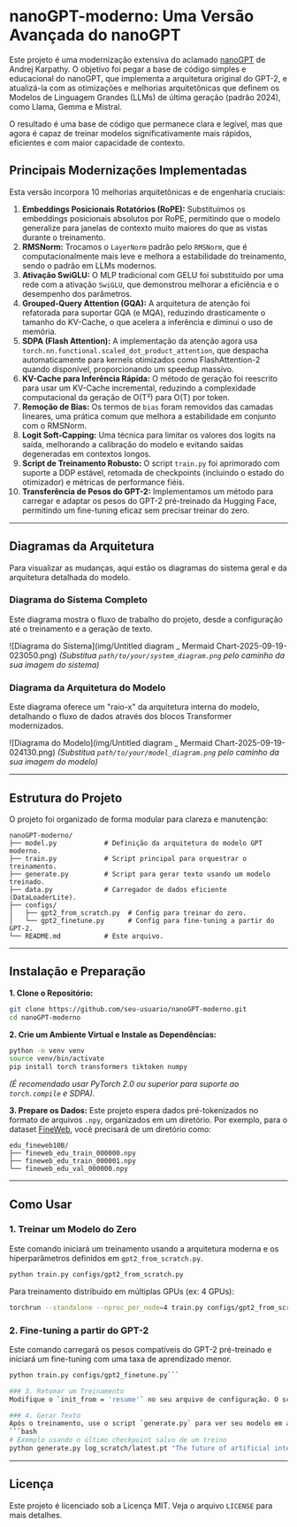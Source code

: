 # nanoGPT-moderno: Uma Versão Avançada do nanoGPT

Este projeto é uma modernização extensiva do aclamado [nanoGPT](https://github.com/karpathy/nanoGPT) de Andrej Karpathy. O objetivo foi pegar a base de código simples e educacional do nanoGPT, que implementa a arquitetura original do GPT-2, e atualizá-la com as otimizações e melhorias arquitetônicas que definem os Modelos de Linguagem Grandes (LLMs) de última geração (padrão 2024), como Llama, Gemma e Mistral.

O resultado é uma base de código que permanece clara e legível, mas que agora é capaz de treinar modelos significativamente mais rápidos, eficientes e com maior capacidade de contexto.

## Principais Modernizações Implementadas

Esta versão incorpora 10 melhorias arquitetônicas e de engenharia cruciais:

1.  **Embeddings Posicionais Rotatórios (RoPE):** Substituímos os embeddings posicionais absolutos por RoPE, permitindo que o modelo generalize para janelas de contexto muito maiores do que as vistas durante o treinamento.
2.  **RMSNorm:** Trocamos o `LayerNorm` padrão pelo `RMSNorm`, que é computacionalmente mais leve e melhora a estabilidade do treinamento, sendo o padrão em LLMs modernos.
3.  **Ativação SwiGLU:** O MLP tradicional com GELU foi substituído por uma rede com a ativação `SwiGLU`, que demonstrou melhorar a eficiência e o desempenho dos parâmetros.
4.  **Grouped-Query Attention (GQA):** A arquitetura de atenção foi refatorada para suportar GQA (e MQA), reduzindo drasticamente o tamanho do KV-Cache, o que acelera a inferência e diminui o uso de memória.
5.  **SDPA (Flash Attention):** A implementação da atenção agora usa `torch.nn.functional.scaled_dot_product_attention`, que despacha automaticamente para kernels otimizados como FlashAttention-2 quando disponível, proporcionando um speedup massivo.
6.  **KV-Cache para Inferência Rápida:** O método de geração foi reescrito para usar um KV-Cache incremental, reduzindo a complexidade computacional da geração de O(T²) para O(T) por token.
7.  **Remoção de Bias:** Os termos de `bias` foram removidos das camadas lineares, uma prática comum que melhora a estabilidade em conjunto com o RMSNorm.
8.  **Logit Soft-Capping:** Uma técnica para limitar os valores dos logits na saída, melhorando a calibração do modelo e evitando saídas degeneradas em contextos longos.
9.  **Script de Treinamento Robusto:** O script `train.py` foi aprimorado com suporte a DDP estável, retomada de checkpoints (incluindo o estado do otimizador) e métricas de performance fiéis.
10. **Transferência de Pesos do GPT-2:** Implementamos um método para carregar e adaptar os pesos do GPT-2 pré-treinado da Hugging Face, permitindo um fine-tuning eficaz sem precisar treinar do zero.

---

## Diagramas da Arquitetura

Para visualizar as mudanças, aqui estão os diagramas do sistema geral e da arquitetura detalhada do modelo.

### Diagrama do Sistema Completo

Este diagrama mostra o fluxo de trabalho do projeto, desde a configuração até o treinamento e a geração de texto.

![Diagrama do Sistema](img/Untitled diagram _ Mermaid Chart-2025-09-19-023050.png)
*(Substitua `path/to/your/system_diagram.png` pelo caminho da sua imagem do sistema)*

### Diagrama da Arquitetura do Modelo

Este diagrama oferece um "raio-x" da arquitetura interna do modelo, detalhando o fluxo de dados através dos blocos Transformer modernizados.

![Diagrama do Modelo](img/Untitled diagram _ Mermaid Chart-2025-09-19-024130.png)
*(Substitua `path/to/your/model_diagram.png` pelo caminho da sua imagem do modelo)*

---

## Estrutura do Projeto

O projeto foi organizado de forma modular para clareza e manutenção:

```
nanoGPT-moderno/
├── model.py            # Definição da arquitetura do modelo GPT moderno.
├── train.py            # Script principal para orquestrar o treinamento.
├── generate.py         # Script para gerar texto usando um modelo treinado.
├── data.py             # Carregador de dados eficiente (DataLoaderLite).
├── configs/
│   ├── gpt2_from_scratch.py  # Config para treinar do zero.
│   └── gpt2_finetune.py      # Config para fine-tuning a partir do GPT-2.
└── README.md           # Este arquivo.
```

---

## Instalação e Preparação

**1. Clone o Repositório:**
```bash
git clone https://github.com/seu-usuario/nanoGPT-moderno.git
cd nanoGPT-moderno
```

**2. Crie um Ambiente Virtual e Instale as Dependências:**
```bash
python -m venv venv
source venv/bin/activate
pip install torch transformers tiktoken numpy
```
*(É recomendado usar PyTorch 2.0 ou superior para suporte ao `torch.compile` e SDPA).*

**3. Prepare os Dados:**
Este projeto espera dados pré-tokenizados no formato de arquivos `.npy`, organizados em um diretório. Por exemplo, para o dataset [FineWeb](https://huggingface.co/datasets/HuggingFaceFW/fineweb-edu), você precisará de um diretório como:
```
edu_fineweb10B/
├── fineweb_edu_train_000000.npy
├── fineweb_edu_train_000001.npy
└── fineweb_edu_val_000000.npy
```

---

## Como Usar

### 1. Treinar um Modelo do Zero
Este comando iniciará um treinamento usando a arquitetura moderna e os hiperparâmetros definidos em `gpt2_from_scratch.py`.
```bash
python train.py configs/gpt2_from_scratch.py
```
Para treinamento distribuído em múltiplas GPUs (ex: 4 GPUs):
```bash
torchrun --standalone --nproc_per_node=4 train.py configs/gpt2_from_scratch.py
```

### 2. Fine-tuning a partir do GPT-2
Este comando carregará os pesos compatíveis do GPT-2 pré-treinado e iniciará um fine-tuning com uma taxa de aprendizado menor.
```bash
python train.py configs/gpt2_finetune.py```

### 3. Retomar um Treinamento
Modifique o `init_from = 'resume'` no seu arquivo de configuração. O script procurará automaticamente pelo checkpoint `latest.pt` no diretório de log especificado.

### 4. Gerar Texto
Após o treinamento, use o script `generate.py` para ver seu modelo em ação.
```bash
# Exemplo usando o último checkpoint salvo de um treino
python generate.py log_scratch/latest.pt "The future of artificial intelligence is"
```

---

## Licença

Este projeto é licenciado sob a Licença MIT. Veja o arquivo `LICENSE` para mais detalhes.